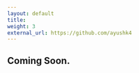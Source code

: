 ```yaml
---
layout: default
title:  
weight: 3
external_url: https://github.com/ayushk4
---
```

## Coming Soon.
